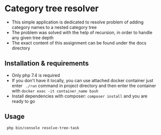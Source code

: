 # Category tree resolver

- This simple application is dedicated to resolve problem of adding category names to a nested category tree
- The problem was solved with the help of recursion, in order to handle any given tree depth
- The exact content of this assignment can be found under the docs directory

## Installation & requirements

- Only php 7.4 is required
- If you don't have it locally, you can use attached docker container just enter
``` ./run``` command in project directory and then enter the container with ```docker exec -it container_name bash```
- Install dependencies with composer: ```composer install``` and you are ready to go

## Usage

```
 php bin/console resolve-tree-task
```